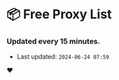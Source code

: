 # :package: Free Proxy List
### Updated every 15 minutes.

- Last updated: `2024-06-24 07:59`

:heart:
